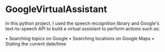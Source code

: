 # GoogleVirtualAssistant

In this python project, I used the speech recognition library and Google's text-to-speech API to build a virtual assistant to perform actions such as:

• Searching topics on Google
• Searching locations on Google Maps
• Stating the current date/time
